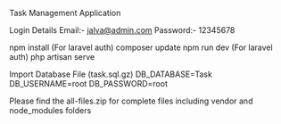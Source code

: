 Task Management Application


Login Details
Email:- jalva@admin.com
Password:- 12345678

npm install (For laravel auth)
composer update
npm run dev (For laravel auth)
php artisan serve


Import Database File (task.sql.gz)
DB_DATABASE=Task
DB_USERNAME=root
DB_PASSWORD=root


Please find the all-files.zip for complete files including vendor and node_modules folders
